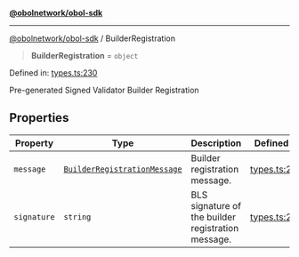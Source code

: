 [**@obolnetwork/obol-sdk**](../index.md)

***

[@obolnetwork/obol-sdk](../index.md) / BuilderRegistration

> **BuilderRegistration** = `object`

Defined in: [types.ts:230](https://github.com/ObolNetwork/obol-sdk/blob/920730d3a8bf5554dc69a4ed8703da68e999e989/src/types.ts#L230)

Pre-generated Signed Validator Builder Registration

## Properties

| Property | Type | Description | Defined in |
| ------ | ------ | ------ | ------ |
| <a id="message"></a> `message` | [`BuilderRegistrationMessage`](BuilderRegistrationMessage.md) | Builder registration message. | [types.ts:232](https://github.com/ObolNetwork/obol-sdk/blob/920730d3a8bf5554dc69a4ed8703da68e999e989/src/types.ts#L232) |
| <a id="signature"></a> `signature` | `string` | BLS signature of the builder registration message. | [types.ts:235](https://github.com/ObolNetwork/obol-sdk/blob/920730d3a8bf5554dc69a4ed8703da68e999e989/src/types.ts#L235) |
